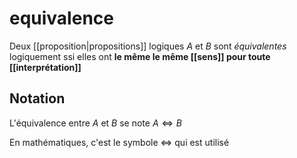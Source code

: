 # equivalence
Deux [[proposition|propositions]] logiques $A$ et $B$ sont _équivalentes_ logiquement ssi elles ont **le même le même [[sens]] pour toute [[interprétation]]**

## Notation
L'équivalence entre $A$ et $B$ se note $A\iff B$

En mathématiques, c'est le symbole $\iff$ qui est utilisé

